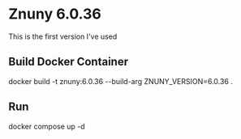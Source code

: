 # Znuny 6.0.36 
This is the first version I've used

## Build Docker Container
docker build -t znuny:6.0.36 --build-arg ZNUNY_VERSION=6.0.36 . 

## Run
docker compose up -d
